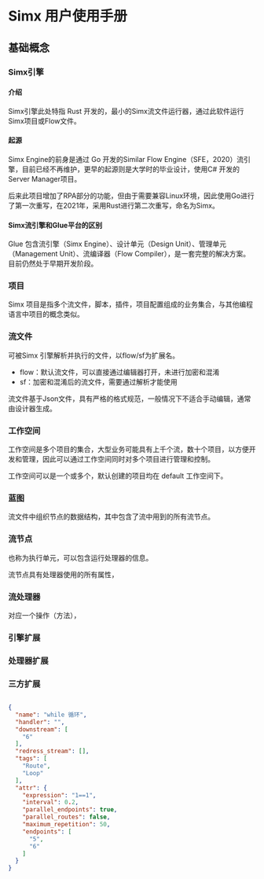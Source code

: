 # Simx 用户使用手册

## 基础概念

### Simx引擎

#### 介绍

Simx引擎此处特指 Rust 开发的，最小的Simx流文件运行器，通过此软件运行Simx项目或Flow文件。

#### 起源

Simx Engine的前身是通过 Go 开发的Similar Flow Engine（SFE，2020）流引擎，目前已经不再维护，更早的起源则是大学时的毕业设计，使用C#
开发的Server Manager项目。

后来此项目增加了RPA部分的功能，但由于需要兼容Linux环境，因此使用Go进行了第一次重写，在2021年，采用Rust进行第二次重写，命名为Simx。

#### Simx流引擎和Glue平台的区别

Glue 包含流引擎（Simx Engine）、设计单元（Design Unit）、管理单元（Management Unit）、流编译器（Flow
Compiler），是一套完整的解决方案。目前仍然处于早期开发阶段。

### 项目

Simx 项目是指多个流文件，脚本，插件，项目配置组成的业务集合，与其他编程语言中项目的概念类似。

### 流文件

可被Simx 引擎解析并执行的文件，以flow/sf为扩展名。

- flow：默认流文件，可以直接通过编辑器打开，未进行加密和混淆
- sf：加密和混淆后的流文件，需要通过解析才能使用

流文件基于Json文件，具有严格的格式规范，一般情况下不适合手动编辑，通常由设计器生成。

### 工作空间

工作空间是多个项目的集合，大型业务可能具有上千个流，数十个项目，以方便开发和管理，因此可以通过工作空间同时对多个项目进行管理和控制。

工作空间可以是一个或多个，默认创建的项目均在 default 工作空间下。

### 蓝图

流文件中组织节点的数据结构，其中包含了流中用到的所有流节点。

### 流节点

也称为执行单元，可以包含运行处理器的信息。

流节点具有处理器使用的所有属性，

### 流处理器

对应一个操作（方法），

### 引擎扩展

### 处理器扩展

### 三方扩展

```json

{
  "name": "while 循环",
  "handler": "",
  "downstream": [
    "6"
  ],
  "redress_stream": [],
  "tags": [
    "Route",
    "Loop"
  ],
  "attr": {
    "expression": "1==1",
    "interval": 0.2,
    "parallel_endpoints": true,
    "parallel_routes": false,
    "maximum_repetition": 50,
    "endpoints": [
      "5",
      "6"
    ]
  }
}

```